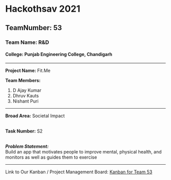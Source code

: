 # Hackothsav 2021
<h2>TeamNumber: 53</h2> 
<h3>Team Name: R&D</h3>
<h4>College: Punjab Engineering College, Chandigarh</h4>

---

<b>Project Name:</b> Fit.Me

<b>Team Members:</b>
<ol>
  <li>D Ajay Kumar</li>
  <li>Dhruv Kauts</li>
  <li>Nishant Puri</li>
</ol>

---

<b>Broad Area:</b> Societal Impact<br><br>

<b>Task Number:</b> S2<br><br>

<b><i> Problem Statement: </b></i><br>
Build an app that motivates people to improve mental, physical health, and monitors as well as guides them to exercise

---

Link to Our Kanban / Project Management Board:
<a href="https://trello.com/invite/b/esA4No5N/7c633ebc922e882af2d7eb5cc61805a1/hackothsav-kanban-board">Kanban for Team 53</a>

 
